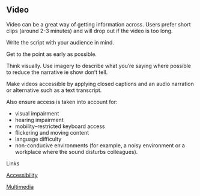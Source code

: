 ---
---
## Video

Video can be a great way of getting information across. Users prefer short clips (around 2-3 minutes) and will drop out if the video is too long.

Write the script with your audience in mind.

Get to the point as early as possible.

Think visually. Use imagery to describe what you’re saying where possible to reduce the narrative ie show don’t tell.

Make videos accessible by applying closed captions and an audio narration or alternative such as a text transcript.

Also ensure access is taken into account for:

- visual impairment
- hearing impairment
- mobility–restricted keyboard access
- flickering and moving content
- language difficulty
- non-conducive environments (for example, a noisy environment or a workplace where the sound disturbs colleagues).

Links

[Accessibility](/edit/master/_entries/2016-05-04-accessibility.md "Accessibility")

[Multimedia](/edit/master/_entries/2016-05-04-multimedia.md "Multimedia")
